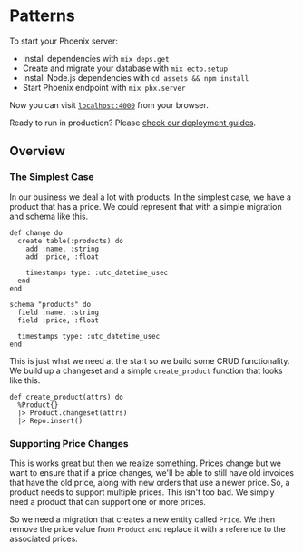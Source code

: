 # Patterns

To start your Phoenix server:

  * Install dependencies with `mix deps.get`
  * Create and migrate your database with `mix ecto.setup`
  * Install Node.js dependencies with `cd assets && npm install`
  * Start Phoenix endpoint with `mix phx.server`

Now you can visit [`localhost:4000`](http://localhost:4000) from your browser.

Ready to run in production? Please [check our deployment guides](https://hexdocs.pm/phoenix/deployment.html).

## Overview

### The Simplest Case
In our business we deal a lot with products. In the simplest case, we have a
product that has a price. We could represent that with a simple migration and
schema like this.

```
def change do
  create table(:products) do
    add :name, :string
    add :price, :float

    timestamps type: :utc_datetime_usec
  end
end
```

```
schema "products" do
  field :name, :string
  field :price, :float

  timestamps type: :utc_datetime_usec
end
```

This is just what we need at the start so we build some CRUD functionality. We
build up a changeset and a simple `create_product` function that looks like
this.

```
def create_product(attrs) do
  %Product{}
  |> Product.changeset(attrs)
  |> Repo.insert()
```

### Supporting Price Changes
This is works great but then we realize something. Prices change but we want to
ensure that if a price changes, we'll be able to still have old invoices that
have the old price, along with new orders that use a newer price. So, a product
needs to support multiple prices. This isn't too bad. We simply need a product
that can support one or more prices.

So we need a migration that creates a new entity called `Price`. We then remove
the price value from `Product` and replace it with a reference to the
associated prices.





